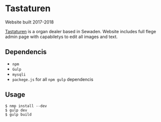 # Tastaturen
Website built 2017-2018

[Tastaturen](http://tastaturen.se/) is a organ dealer based in Sewaden. 
Website includes full flege admin page with capabiletys to edit all images and text. 

## Dependencis
* ``npm`` 
* ``Gulp`` 
* ``mysqli`` 
* ``packege.js`` for all `npm gulp` dependencis

## Usage
```
$ nmp install --dev
$ gulp dev
$ gulp build
```
 
## 